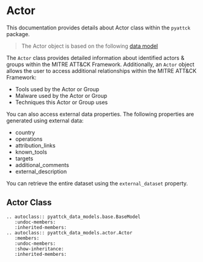 # Actor

This documentation provides details about Actor class within the `pyattck` package. 

> The Actor object is based on the following [data model](https://github.com/swimlane/pyattck-data-models/blob/main/src/pyattck_data_models/actor.py)

The `Actor` class provides detailed information about identified actors & groups within the MITRE ATT&CK Framework.  Additionally, an `Actor` object allows the user to access additional relationships within the MITRE ATT&CK Framework:

* Tools used by the Actor or Group
* Malware used by the Actor or Group
* Techniques this Actor or Group uses

You can also access external data properties. The following properties are generated using external data:

* country
* operations
* attribution_links
* known_tools
* targets
* additional_comments
* external_description

You can retrieve the entire dataset using the `external_dataset` property.

## Actor Class

```eval_rst
.. autoclass:: pyattck_data_models.base.BaseModel
   :undoc-members:
   :inherited-members:
.. autoclass:: pyattck_data_models.actor.Actor
   :members:
   :undoc-members:
   :show-inheritance:
   :inherited-members:
```
